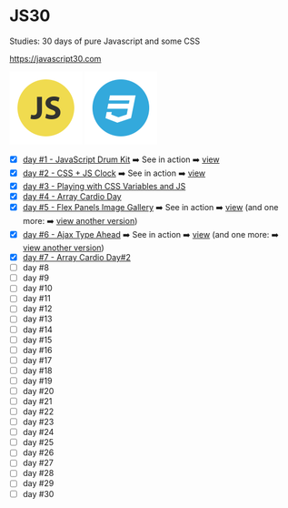 # JS30
Studies: 30 days of pure Javascript and some CSS

https://javascript30.com

![Image of JS](img/icon-js.png)
![Image of CSS](img/icon-css.png)

- [x] [day #1 - JavaScript Drum Kit](days/01-one) :arrow_right: See in action :arrow_right: [view](http://talitaoliveira.com.br/js30/days/one/)
- [x] [day #2 - CSS + JS Clock](days/02-two) :arrow_right: See in action :arrow_right: [view](http://talitaoliveira.com.br/js30/days/two/)
- [x] [day #3 - Playing with CSS Variables and JS](days/03-three)
- [x] [day #4 - Array Cardio Day](days/04-four)
- [x] [day #5 - Flex Panels Image Gallery](days/05-five) :arrow_right: See in action :arrow_right: [view](http://talitaoliveira.com.br/js30/days/five/) (and one more: :arrow_right: [view another version](http://talitaoliveira.com.br/js30/days/five/five-mine))
- [x] [day #6 - Ajax Type Ahead](days/06-six) :arrow_right: See in action :arrow_right: [view](http://talitaoliveira.com.br/js30/days/six/) (and one more: :arrow_right: [view another version](http://talitaoliveira.com.br/js30/days/six/six-mine))
- [x] [day #7 - Array Cardio Day#2](days/07-seven)
- [ ] day #8
- [ ] day #9
- [ ] day #10
- [ ] day #11
- [ ] day #12
- [ ] day #13
- [ ] day #14
- [ ] day #15
- [ ] day #16
- [ ] day #17
- [ ] day #18
- [ ] day #19
- [ ] day #20
- [ ] day #21
- [ ] day #22
- [ ] day #23
- [ ] day #24
- [ ] day #25
- [ ] day #26
- [ ] day #27
- [ ] day #28
- [ ] day #29
- [ ] day #30